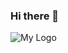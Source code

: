 ### Hi there 👋
<img src="https://images-ext-1.discordapp.net/external/Cjau7s2DuW2yepno-WhENVDRO4cTmFa0PkHm_FF0d9s/%3Fsize%3D512/https/cdn.discordapp.com/avatars/367456841241722890/5f1a68eddb8af2d2595af8668e95019c.jpg" title="My Logo">



<!--
**MotionlessMatt/MotionlessMatt** is a ✨ _special_ ✨ repository because its `README.md` (this file) appears on your GitHub profile.

Here are some ideas to get you started:

- 🔭 I’m currently working on ...
- 🌱 I’m currently learning ...
- 👯 I’m looking to collaborate on ...
- 🤔 I’m looking for help with ...
- 💬 Ask me about ...
- 📫 How to reach me: ...
- 😄 Pronouns: ...
- ⚡ Fun fact: ...
-->
